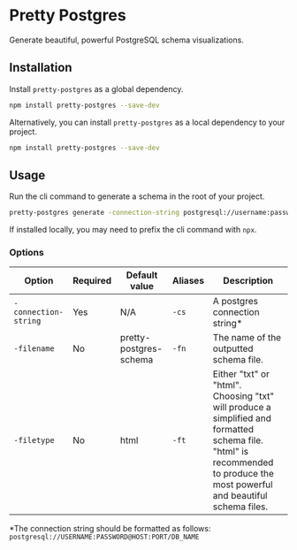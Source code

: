 # Pretty Postgres

Generate beautiful, powerful PostgreSQL schema visualizations.

## Installation

Install `pretty-postgres` as a global dependency.

```bash
npm install pretty-postgres --save-dev
```

Alternatively, you can install `pretty-postgres` as a local dependency to your project.

```bash
npm install pretty-postgres --save-dev
```

## Usage

Run the cli command to generate a schema in the root of your project.

```bash
pretty-postgres generate -connection-string postgresql://username:password@host:port/db-name -filename output-file -filetype html
```

If installed locally, you may need to prefix the cli command with `npx`.

### Options

| Option               | Required | Default value          | Aliases | Description                                                                                                                                                                |
| -------------------- | -------- | ---------------------- | ------- | -------------------------------------------------------------------------------------------------------------------------------------------------------------------------- |
| `-connection-string` | Yes      | N/A                    | `-cs`   | A postgres connection string\*                                                                                                                                             |
| `-filename`          | No       | pretty-postgres-schema | `-fn`   | The name of the outputted schema file.                                                                                                                                     |
| `-filetype`          | No       | html                   | `-ft`   | Either "txt" or "html". Choosing "txt" will produce a simplified and formatted schema file. "html" is recommended to produce the most powerful and beautiful schema files. |

\*The connection string should be formatted as follows: `postgresql://USERNAME:PASSWORD@HOST:PORT/DB_NAME`

